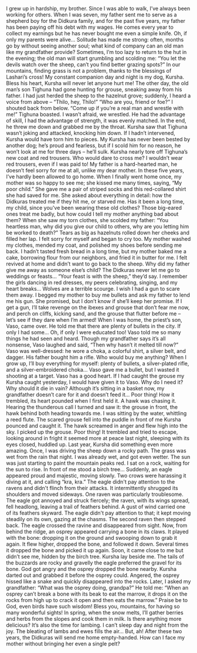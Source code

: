 I grew up in hardship, my brother. 
Since I was able to walk, I’ve always been working for others. 
When I was seven, my father sent me to serve as a shepherd boy for the Didkura family, and for the past five years, my father has been paying off his debt with my wages. 
He comes every year to collect my earnings
but he has never bought me even a simple knife. 
Oh, if only my parents were alive... 
Solitude has made me strong: often, months go by without seeing another soul; what kind of company can an old man like my grandfather provide? 
Sometimes, I’m too lazy to return to the hut in the evening; the old man will start grumbling and scolding me: “You let the devils watch over the sheep, can’t you find better grazing spots?” 
In our mountains, finding grass is not a problem, thanks to the blessings of Lashari’s cross!
My constant companion day and night is my dog, Kursha.
Bless his heart, Kursha will never let anyone hurt me! 
The other day, the old man’s son Tighuna had gone hunting for grouse, sneaking away from his father. 
I had just herded the sheep to the hazelnut grove; suddenly, I heard a voice from above – “Thilo, hey, Thilo!” 
“Who are you, friend or foe?” I shouted back from below. 
“Come up if you’re a real man and wrestle with me!” Tighuna boasted.
I wasn’t afraid, we wrestled.
He had the advantage of skill, I had the advantage of strength, it was evenly matched. 
In the end, he threw me down and grabbed me by the throat. 
Kursha saw that Tighuna wasn’t joking and attacked, knocking him down. If I hadn’t intervened, Kursha would have torn him to pieces. 
My Kursha has never been bested by another dog; he’s proud and fearless, but if I scold him for no reason, he won’t look at me for three days – he’ll sulk. 
Kursha nearly tore off Tighuna’s new coat and red trousers. 
Who would dare to cross me? I wouldn’t wear red trousers, even if I was paid to! 
My father is a hard-hearted man, he doesn’t feel sorry for me at all, unlike my dear mother. 
In these five years, I’ve hardly been allowed to go home.
When I finally went home once, my mother was so happy to see me; she kissed me many times, saying, “My poor child.” 
She gave me a pair of striped socks and this red-collared shirt she had saved for me. 
She asked about everything in detail: how the Didkuras treated me
if they hit me, or starved me. 
Has it been a long time, my child, since you've been wearing these old clothes?
Those big-eared ones treat me badly, but how could I tell my mother anything bad about them?
When she saw my torn clothes, she scolded my father: “You heartless man, why did you give our child to others, 
why are you letting him be worked to death?” Tears as big as hazelnuts rolled down her cheeks and filled her lap. 
I felt sorry for myself and began to cry too.
My mother washed my clothes, mended my coat, and polished my shoes before sending me back. 
I hadn’t tasted fresh bread in a long time, but my mother baked me a cake, borrowing flour from our neighbors, and fried it in butter for me. 
I felt revived at home and didn’t want to go back to the sheep. 
Why did my father give me away as someone else’s child? 
The Didkuras never let me go to weddings or feasts... 
“Your feast is with the sheep,” they’d say. 
I remember the girls dancing in red dresses, my peers celebrating, singing, and my heart breaks...
Wolves are a terrible scourge. 
I wish I had a gun to scare them away.
I begged my mother to buy me bullets and ask my father to lend me his gun. 
She promised, but I don’t know if she’ll keep her promise. 
If I get a gun, I’ll take revenge on the ibexes and grouse that don’t fear me now, and perch on cliffs, kicking sand, and the grouse that flutter before me – let’s see if they dare when I’m armed! 
When I was home, the priest’s son, Vaso, came over. 
He told me that there are plenty of bullets in the city. If only I had some... 
Oh, if only I were educated too! 
Vaso told me so many things he had seen and heard. 
Though my grandfather says it’s all nonsense, Vaso laughed and said, “Then why hasn’t it melted till now?”
Vaso was well-dressed: he wore a choka, a colorful shirt, a silver belt, and dagger. 
His father bought him a rifle.
Who would buy me anything? 
When I grow up, I’ll buy everything for myself: plenty of bullets, a silver-plated rifle, and a silver-embroidered choka... 
Vaso gave me a bullet, but I wasted it shooting at a target. 
Vaso has a good heart. 
If I had caught the grouse my Kursha caught yesterday, I would have given it to Vaso. 
Why do I need it?
Why should it die in vain? 
Although it’s sitting in a basket now, my grandfather doesn’t care for it and doesn’t feed it...
Poor thing! 
How it trembled, its heart pounded when I first held it.
A hawk was chasing it. 
Hearing the thunderous call
I turned and saw it: the grouse in front, the hawk behind
both heading towards me.
I was sitting by the water, whittling a reed flute. 
The scared grouse fell into the puddle in front of me
Kursha pounced and caught it. 
The hawk screamed in anger and flew high into the sky. 
I picked up the grouse. 
Poor thing! 
It trembled and tried to escape, looking around in fright
it seemed more at peace last night, sleeping with its eyes closed, huddled up.
Last year, Kursha did something even more amazing.
Once, I was driving the sheep down a rocky path. 
The grass was wet from the rain that night. 
I was already wet, and got even wetter.
The sun was just starting to paint the mountain peaks red. 
I sat on a rock, waiting for the sun to rise. 
In front of me stood a birch tree... 
Suddenly, an eagle appeared
proud and majestic, moving slowly. 
Two crows were harassing it
diving at it, and calling “kra, kra.” 
The eagle didn't pay attention to the ravens and didn't flinch from their attacks. 
It intermittently shrugged its shoulders and moved sideways.
One raven was particularly troublesome. 
The eagle got annoyed and struck fiercely; the raven, with its wings spread, fell headlong, leaving a trail of feathers behind. A gust of wind carried one of its feathers skyward. 
The eagle didn't pay attention to that; it kept moving steadily on its own, gazing at the chasms. 
The second raven then stepped back. 
The eagle crossed the ravine and disappeared from sight.
Now, from behind the ridge, an osprey appeared
carrying a bone in its claws. It played with the bone: dropping it on the ground and swooping down to grab it again. It flew higher, dropped the bone, and followed it down. 
Several times it dropped the bone and picked it up again. 
Soon, it came close to me but didn’t see me, hidden by the birch tree. Kursha lay beside me. 
The tails of the buzzards are rocky and gravelly the eagle preferred the gravel for its bone. 
God got angry and the osprey dropped the bone nearby.
Kursha darted out and grabbed it before the osprey could. 
Angered, the osprey hissed like a snake and quickly disappeared into the rocks.
Later, I asked my grandfather: “What was the osprey doing, grandpa?” 
He told me: “When an osprey can’t break a bone with its beak to eat the marrow, it drops it on the rocks from high up to crack it open and then eats the marrow.” 
Praise be to God, even birds have such wisdom!
Bless you, mountains, for having so many wonderful sights! 
In spring, when the snow melts, I’ll gather berries and herbs from the slopes and cook them in milk.
Is there anything more delicious? 
It’s also the time for lambing. 
I can’t sleep day and night from the joy. 
The bleating of lambs and ewes fills the air... 
But, ah! After these two years, the Didkuras will send me home empty-handed. How can I face my mother without bringing her even a single pelt?
